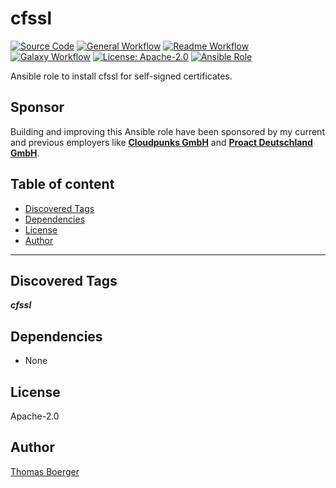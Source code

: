 # cfssl

[![Source Code](https://img.shields.io/badge/github-source%20code-blue?logo=github&logoColor=white)](https://github.com/rolehippie/cfssl) [![General Workflow](https://github.com/rolehippie/cfssl/actions/workflows/general.yml/badge.svg)](https://github.com/rolehippie/cfssl/actions/workflows/general.yml) [![Readme Workflow](https://github.com/rolehippie/cfssl/actions/workflows/readme.yml/badge.svg)](https://github.com/rolehippie/cfssl/actions/workflows/readme.yml) [![Galaxy Workflow](https://github.com/rolehippie/cfssl/actions/workflows/galaxy.yml/badge.svg)](https://github.com/rolehippie/cfssl/actions/workflows/galaxy.yml) [![License: Apache-2.0](https://img.shields.io/github/license/rolehippie/cfssl)](https://github.com/rolehippie/cfssl/blob/master/LICENSE) [![Ansible Role](https://img.shields.io/ansible/role/51459)](https://galaxy.ansible.com/rolehippie/cfssl)

Ansible role to install cfssl for self-signed certificates.

## Sponsor

Building and improving this Ansible role have been sponsored by my current and previous employers like **[Cloudpunks GmbH](https://cloudpunks.de)** and **[Proact Deutschland GmbH](https://www.proact.eu)**.

## Table of content

- [Discovered Tags](#discovered-tags)
- [Dependencies](#dependencies)
- [License](#license)
- [Author](#author)

---

## Discovered Tags

**_cfssl_**


## Dependencies

- None

## License

Apache-2.0

## Author

[Thomas Boerger](https://github.com/tboerger)
